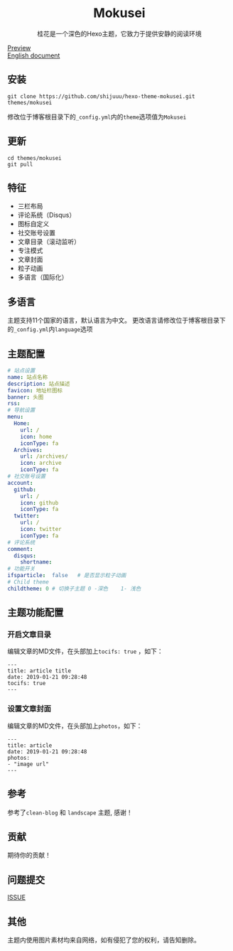 <h1 align="center">Mokusei</h1>
<p align="center">桂花是一个深色的Hexo主题，它致力于提供安静的阅读环境</p>

[Preview](https://blog.shijukun.com)   
[English document](./doc/en/README.md) 

## 安装

```
git clone https://github.com/shijuuu/hexo-theme-mokusei.git themes/mokusei
```
修改位于博客根目录下的<code>_config.yml</code>内的<code>theme</code>选项值为<code>Mokusei</code>

## 更新

```
cd themes/mokusei
git pull
```

## 特征

* 三栏布局
* 评论系统（Disqus）
* 图标自定义
* 社交账号设置
* 文章目录（滚动监听）
* 专注模式
* 文章封面
* 粒子动画
* 多语言（国际化）

## 多语言

主题支持11个国家的语言，默认语言为中文。
更改语言请修改位于博客根目录下的<code>_config.yml</code>内<code>language</code>选项

## 主题配置

```yaml
# 站点设置
name: 站点名称
description: 站点描述
favicon: 地址栏图标
banner: 头图
rss:  
# 导航设置
menu:
  Home:
    url: /
    icon: home
    iconType: fa
  Archives:
    url: /archives/
    icon: archive
    iconType: fa
# 社交账号设置
account:
  github:
    url: /
    icon: github
    iconType: fa
  twitter:
    url: /
    icon: twitter
    iconType: fa
# 评论系统
comment:
  disqus:
    shortname:  
# 功能开关
ifsparticle:  false   # 是否显示粒子动画
# Child theme
childtheme: 0 # 切换子主题 0 -深色    1- 浅色
```

## 主题功能配置

### 开启文章目录

编辑文章的MD文件，在头部加上<code>tocifs: true</code> ，如下：

```
---
title: article title
date: 2019-01-21 09:28:48
tocifs: true
---
```

### 设置文章封面

编辑文章的MD文件，在头部加上<code>photos</code>，如下：

```
---
title: article
date: 2019-01-21 09:28:48
photos:
- "image url"
---
```

## 参考

参考了<code>clean-blog</code> 和 <code>landscape</code> 主题, 感谢！

## 贡献

期待你的贡献！

## 问题提交

[ISSUE](https://github.com/shijuuu/hexo-theme-mokusei/issues/)

## 其他

主题内使用图片素材均来自网络，如有侵犯了您的权利，请告知删除。

